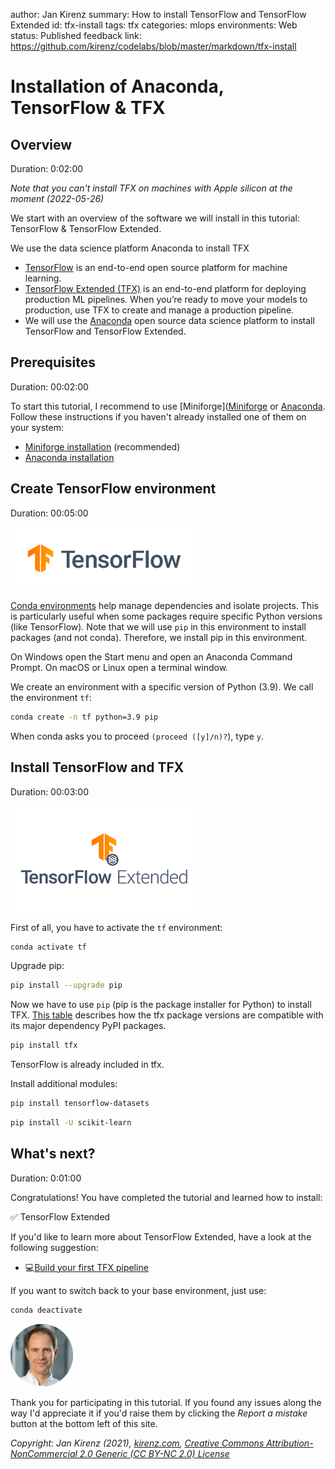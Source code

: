 author: Jan Kirenz
summary: How to install TensorFlow and TensorFlow Extended
id: tfx-install
tags: tfx
categories: mlops
environments: Web
status: Published
feedback link: https://github.com/kirenz/codelabs/blob/master/markdown/tfx-install

# Installation of Anaconda, TensorFlow & TFX

<!-- ------------------------ -->
## Overview
Duration: 0:02:00

*Note that you can't install TFX on machines with Apple silicon at the moment (2022-05-26)*

We start with an overview of the software we will install in this tutorial: TensorFlow & TensorFlow Extended.

<aside class="positive">
We use the data science platform Anaconda to install TFX
</aside>

- [TensorFlow](https://www.tensorflow.org/) is an end-to-end open source platform for machine learning.
- [TensorFlow Extended (TFX)](https://www.tensorflow.org/tfx) is an end-to-end platform for deploying production ML pipelines. When you’re ready to move your models to production, use TFX to create and manage a production pipeline.
- We will use the [Anaconda](https://www.anaconda.com/) open source data science platform to install TensorFlow and TensorFlow Extended. 

<!-- ------------------------ -->
## Prerequisites

Duration: 00:02:00

To start this tutorial, I recommend to use [Miniforge]([Miniforge](https://github.com/conda-forge/miniforge) or [Anaconda](https://www.anaconda.com/products/distribution). Follow these instructions if you haven't already installed one of them on your system:

- [Miniforge installation](https://kirenz.github.io/codelabs/codelabs/miniforge-setup/#0) (recommended)
- [Anaconda installation](https://kirenz.github.io/codelabs/codelabs/anaconda-install/#0)


<!-- ------------------------ -->
## Create TensorFlow environment
Duration: 00:05:00

<img src="img/tf-logo.png" alt="TensorFlow logo" width="300">  

[Conda environments](https://conda.io/projects/conda/en/latest/user-guide/tasks/manage-environments.html#creating-an-environment-with-commands
) help manage dependencies and isolate projects. This is particularly useful when some packages require specific Python versions (like TensorFlow). Note that we will use `pip` in this environment to install packages (and not conda). Therefore, we install pip in this environment.

On Windows open the Start menu and open an Anaconda Command Prompt. On macOS or Linux open a terminal window.

We create an environment with a specific version of Python (3.9). We call the environment ``tf``:

```bash
conda create -n tf python=3.9 pip
```

When conda asks you to proceed ``(proceed ([y]/n)?``), type ``y``.


<!-- ------------------------ -->
## Install TensorFlow and TFX
Duration: 00:03:00

<img src="img/tfx-logo.png" alt="TensorFlow Extended logo" width="300">  

First of all, you have to activate the `tf` environment:

```bash
conda activate tf
```

Upgrade pip:

```bash
pip install --upgrade pip
```

Now we have to use `pip` (pip is the package installer for Python) to install TFX. [This table](https://pypi.org/project/tfx/) describes how the tfx package versions are compatible with its major dependency PyPI packages. 


```bash
pip install tfx
```

TensorFlow is already included in tfx.

Install additional modules:

```bash
pip install tensorflow-datasets
```

```bash
pip install -U scikit-learn
```


<!-- ------------------------ -->
## What's next?
Duration: 0:01:00

Congratulations! You have completed the tutorial and learned how to install:

✅ TensorFlow Extended  

If you'd like to learn more about TensorFlow Extended, have a look at the following suggestion:

- 💻[Build your first TFX pipeline](https://kirenz.github.io/codelabs/codelabs/tfx-pipeline)

If you want to switch back to your base environment, just use:

```bash
conda deactivate
```

<img src="img/Jan.png" alt="Jan Kirenz" width="100">

Thank you for participating in this tutorial. If you found any issues along the way I'd appreciate it if you'd raise them by clicking the *Report a mistake* button at the bottom left of this site.

*Copyright: Jan Kirenz (2021), [kirenz.com](https://www.kirenz.com), [Creative Commons Attribution-NonCommercial 2.0 Generic (CC BY-NC 2.0) License](https://creativecommons.org/licenses/by-nc/2.0/)*
